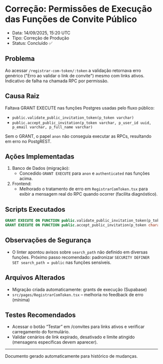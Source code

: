# Correção: Permissões de Execução das Funções de Convite Público

- Data: 14/09/2025, 15:20 UTC
- Tipo: Correção de Produção
- Status: Concluído ✅

## Problema
Ao acessar `/registrar-com-token/:token` a validação retornava erro genérico ("Erro ao validar o link de convite") mesmo com links ativos. Indicativo de falha na chamada RPC por permissão.

## Causa Raiz
Faltava GRANT EXECUTE nas funções Postgres usadas pelo fluxo público:
- `public.validate_public_invitation_token(p_token varchar)`
- `public.accept_public_invitation(p_token varchar, p_user_id uuid, p_email varchar, p_full_name varchar)`

Sem o GRANT, o papel `anon` não conseguia executar as RPCs, resultando em erro no PostgREST.

## Ações Implementadas
1. Banco de Dados (migração):
   - Concedido `GRANT EXECUTE` para `anon` e `authenticated` nas funções acima.
2. Frontend:
   - Melhorado o tratamento de erro em `RegistrarComToken.tsx` para exibir a mensagem real do RPC quando ocorrer (facilita diagnóstico).

## Scripts Executados
```sql
GRANT EXECUTE ON FUNCTION public.validate_public_invitation_token(p_token character varying) TO anon, authenticated;
GRANT EXECUTE ON FUNCTION public.accept_public_invitation(p_token character varying, p_user_id uuid, p_email character varying, p_full_name character varying) TO anon, authenticated;
```

## Observações de Segurança
- O linter apontou avisos sobre `search_path` não definido em diversas funções. Próximo passo recomendado: padronizar `SECURITY DEFINER SET search_path = public` nas funções sensíveis.

## Arquivos Alterados
- Migração criada automaticamente: grants de execução (Supabase)
- `src/pages/RegistrarComToken.tsx` – melhoria no feedback de erro (mínima)

## Testes Recomendados
- Acessar o botão “Testar” em /convites para links ativos e verificar carregamento do formulário.
- Validar cenários de link expirado, desativado e limite atingido (mensagens específicas devem aparecer).

---
Documento gerado automaticamente para histórico de mudanças.
